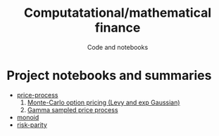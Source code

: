 

<h1 align="center">Computatational/mathematical finance</h1>
<p align="center">Code and notebooks</p>

# Project notebooks and summaries

- [price-process](https://github.com/borab96/price-process/blob/main/README.rst)
    1. [Monte-Carlo option pricing (Levy and exp Gaussian)](https://nbviewer.org/github/borab96/quant-finance/blob/main/Notebooks/LevyOptionPricing.ipynb)
    2. [Gamma sampled price process](https://nbviewer.org/github/borab96/quant-finance/blob/main/Notebooks/GammaSampledPriceProcess.ipynb)
- [monoid](https://nbviewer.org/github/borab96/quant-finance/blob/main/Notebooks/MonoidBacktest.ipynb)
- [risk-parity](https://github.com/borab96/risk-parity/blob/7ae46ee0ad151f93194b4168e0ab88e11bc7603e/README.md)

